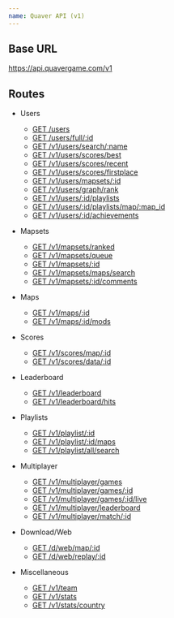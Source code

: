 ```yaml
---
name: Quaver API (v1)
---
```


## Base URL

<https://api.quavergame.com/v1>

## Routes

* Users
    * [GET /users](/docs/api/users)
    * [GET /users/full/:id](/docs/api/users)
    * [GET /v1/users/search/:name](/docs/api/users)
    * [GET /v1/users/scores/best](/docs/api/users)
    * [GET /v1/users/scores/recent](/docs/api/users)
    * [GET /v1/users/scores/firstplace](/docs/api/users)
    * [GET /v1/users/mapsets/:id](/docs/api/users)
    * [GET /v1/users/graph/rank](/docs/api/users)
    * [GET /v1/users/:id/playlists](/docs/api/users)
    * [GET /v1/users/:id/playlists/map/:map_id](/docs/api/users)
    * [GET /v1/users/:id/achievements](/docs/api/users)

* Mapsets
    * [GET /v1/mapsets/ranked](/docs/api/mapsets)
    * [GET /v1/mapsets/queue](/docs/api/mapsets)
    * [GET /v1/mapsets/:id](/docs/api/mapsets)
    * [GET /v1/mapsets/maps/search](/docs/api/mapsets)
    * [GET /v1/mapsets/:id/comments](/docs/api/mapsets)

* Maps
    * [GET /v1/maps/:id](/docs/api/maps)
    * [GET /v1/maps/:id/mods](/docs/api/maps)

* Scores
    * [GET /v1/scores/map/:id](/docs/api/scores)
    * [GET /v1/scores/data/:id](/docs/api/scores)

* Leaderboard
    * [GET /v1/leaderboard](/docs/api/leaderboard)
    * [GET /v1/leaderboard/hits](/docs/api/leaderboard)

* Playlists
    * [GET /v1/playlist/:id](/docs/api/playlists)
    * [GET /v1/playlist/:id/maps](/docs/api/playlists)
    * [GET /v1/playlist/all/search](/docs/api/playlists)

* Multiplayer
    * [GET /v1/multiplayer/games](/docs/api/multiplayer)
    * [GET /v1/multiplayer/games/:id](/docs/api/multiplayer)
    * [GET /v1/multiplayer/games/:id/live](/docs/api/multiplayer)
    * [GET /v1/multiplayer/leaderboard](/docs/api/multiplayer)
    * [GET /v1/multiplayer/match/:id](/docs/api/multiplayer)

* Download/Web
    * [GET /d/web/map/:id](/docs/api/web)
    * [GET /d/web/replay/:id](/docs/api/web)

* Miscellaneous
    * [GET /v1/team](/docs/api/miscellaneous)
    * [GET /v1/stats](/docs/api/miscellaneous)
    * [GET /v1/stats/country](/docs/api/miscellaneous)

